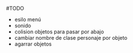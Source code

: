 #TODO

- esilo menú
- sonido
- colision objetos para pasar por abajo
- cambiar nombre de clase personaje por objeto
- agarrar objetos